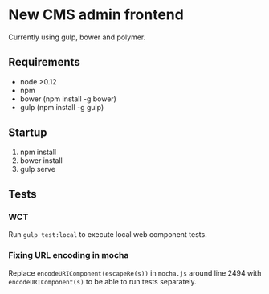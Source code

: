 New CMS admin frontend
======================

Currently using gulp, bower and polymer.

## Requirements ##

* node >0.12
* npm
* bower (npm install -g bower)
* gulp (npm install -g gulp)


## Startup ##

1. npm install
2. bower install
3. gulp serve

## Tests ##

### WCT ###

Run `gulp test:local` to execute local web component tests.

### Fixing URL encoding in mocha

Replace `encodeURIComponent(escapeRe(s))` in `mocha.js` around line 2494 with `encodeURIComponent(s)` to be able to run tests separately.


